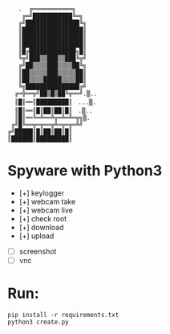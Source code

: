 ```
   .  ╔═══════════╗ 
    ╔═╝███████████╚═╗
   ╔╝███████████████╚╗ 
   ║█████████████████║ 
   ║█████████████████║ 
   ║█████████████████║
   ║█╔█████████████╗█║ 
   ╚╦╝███▒▒███▒▒███╚╦╝ 
   ╔╝██▒▒▒▒███▒▒▒▒██╚╗ 
   ║██▒▒▒▒▒███▒▒▒▒▒██║ 
   ║██▒▒▒▒█████▒▒▒▒██║ 
   ╚╗███████████████╔╝
  ╔═╬══╦╝██▒█▒██╚╦══╝.▒.. 
  ║█║══║█████████║　...▒.  
  ║█║══║█║██║██║█║　.▒..
  ║█║══╚═╩══╩╦═╩═╩═╦╗▒.  
 ╔╝█╚══╦═╦══╦╩═╦═╦═╩╝
╔╝█████║█║██║██║█║
║██████║█████████║
```

# Spyware with Python3

- [+] keylogger
- [+] webcam take
- [+] webcam live
- [+] check root
- [+] download
- [+] upload
- [ ] screenshot
- [ ] vnc

# Run:

```
pip install -r requirements.txt
python3 create.py
```
